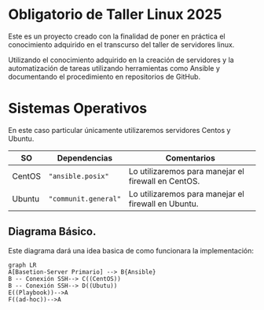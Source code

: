 # Obligatorio de Taller Linux 2025
Este es un proyecto creado con la finalidad de poner en práctica el conocimiento adquirido en el transcurso del taller de servidores linux.

Utilizando el conocimiento adquirido en la creación de servidores y la automatización de tareas utilizando herramientas como Ansible y documentando el procedimiento en repositorios de GitHub.

# Sistemas Operativos
En este caso particular únicamente utilizaremos servidores Centos y Ubuntu.

|     SO         |           Dependencias        |     Comentarios                  |
|----------------|-------------------------------|----------------|
|CentOS          |`"ansible.posix"`              |Lo utilizaremos para manejar el firewall en CentOS.
|Ubuntu          |`"communit.general"`           |Lo utilizaremos para manejar el firewall en Ubuntu.

## Diagrama Básico.

Este diagrama dará una idea basica de como funcionara la implementación:
```mermaid
graph LR
A[Basetion-Server Primario] --> B{Ansible}
B -- Conexión SSH--> C((CentOS))
B -- Conexión SSH--> D((Ubutu))
E((Playbook))-->A
F((ad-hoc))-->A
